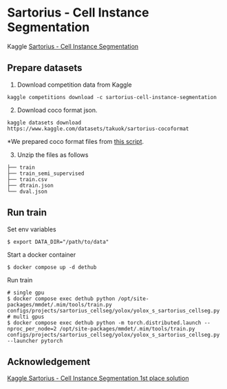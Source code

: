 # Sartorius - Cell Instance Segmentation

Kaggle [Sartorius - Cell Instance Segmentation](https://www.kaggle.com/c/sartorius-cell-instance-segmentation)

## Prepare datasets

1. Download competition data from Kaggle

```
kaggle competitions download -c sartorius-cell-instance-segmentation
```

2. Download coco format json.

```
kaggle datasets download https://www.kaggle.com/datasets/takuok/sartorius-cocoformat
```

\*We prepared coco format files from [this script](../../../tools/dataset_converters/prepare_sartorius_cellseg.py).

3. Unzip the files as follows

```
├── train
├── train_semi_supervised
├── train.csv
├── dtrain.json
└── dval.json
```

## Run train

Set env variables

```
$ export DATA_DIR="/path/to/data"
```

Start a docker container

```
$ docker compose up -d dethub
```

Run train

```
# single gpu
$ docker compose exec dethub python /opt/site-packages/mmdet/.mim/tools/train.py configs/projects/sartorius_cellseg/yolox/yolox_s_sartorius_cellseg.py
# multi gpus
$ docker compose exec dethub python -m torch.distributed.launch --nproc_per_node=2 /opt/site-packages/mmdet/.mim/tools/train.py configs/projects/sartorius_cellseg/yolox/yolox_s_sartorius_cellseg.py --launcher pytorch
```

## Acknowledgement

[Kaggle Sartorius - Cell Instance Segmentation 1st place solution](https://github.com/tascj/kaggle-sartorius-cell-instance-segmentation-solution)
